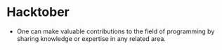# Hacktober
- One can make valuable contributions to the field of programming by sharing knowledge or expertise in any related area.
